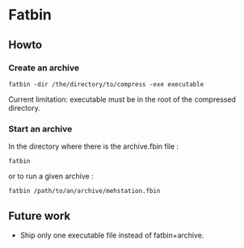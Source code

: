 # Fatbin

## Howto

### Create an archive

```
fatbin -dir /the/directory/to/compress -exe executable
```

Current limitation: executable must be in the root of the compressed directory.

### Start an archive

In the directory where there is the archive.fbin file :

```
fatbin
```

or to run a given archive :

```
fatbin /path/to/an/archive/mehstation.fbin
```

## Future work

 * Ship only one executable file instead of fatbin+archive.
